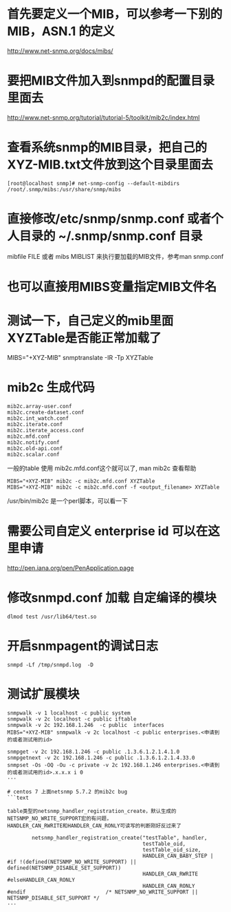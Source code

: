 # 首先要定义一个MIB，可以参考一下别的MIB，ASN.1 的定义
http://www.net-snmp.org/docs/mibs/


# 要把MIB文件加入到snmpd的配置目录里面去
http://www.net-snmp.org/tutorial/tutorial-5/toolkit/mib2c/index.html

# 查看系统snmp的MIB目录，把自己的XYZ-MIB.txt文件放到这个目录里面去
```text
[root@localhost snmp]# net-snmp-config --default-mibdirs
/root/.snmp/mibs:/usr/share/snmp/mibs
```

# 直接修改/etc/snmp/snmp.conf 或者个人目录的  ~/.snmp/snmp.conf 目录
mibfile FILE 或者 mibs MIBLIST 来执行要加载的MIB文件，参考man snmp.conf

# 也可以直接用MIBS变量指定MIB文件名

# 测试一下，自己定义的mib里面XYZTable是否能正常加载了
MIBS="+XYZ-MIB" snmptranslate -IR -Tp XYZTable

# mib2c 生成代码
```text
mib2c.array-user.conf
mib2c.create-dataset.conf
mib2c.int_watch.conf
mib2c.iterate.conf
mib2c.iterate_access.conf
mib2c.mfd.conf
mib2c.notify.conf
mib2c.old-api.conf
mib2c.scalar.conf
```

一般的table 使用 mib2c.mfd.conf这个就可以了, man mib2c 查看帮助
```text
MIBS="+XYZ-MIB" mib2c -c mib2c.mfd.conf XYZTable
MIBS="+XYZ-MIB" mib2c -c mib2c.mfd.conf -f <output_filename> XYZTable
```
/usr/bin/mib2c 是一个perl脚本，可以看一下

# 需要公司自定义 enterprise id 可以在这里申请
http://pen.iana.org/pen/PenApplication.page

# 修改snmpd.conf 加载 自定编译的模块
```text
dlmod test /usr/lib64/test.so
```

#  开启snmpagent的调试日志
```text
snmpd -Lf /tmp/snmpd.log  -D
```

# 测试扩展模块
```text
snmpwalk -v 1 localhost -c public system
snmpwalk -v 2c localhost -c public iftable
snmpwalk -v 2c 192.168.1.246  -c public  interfaces
MIBS="+XYZ-MIB" snmpwalk -v 2c localhost -c public enterprises.<申请到的或者测试用的id>

snmpget -v 2c 192.168.1.246 -c public .1.3.6.1.2.1.4.1.0
snmpgetnext -v 2c 192.168.1.246 -c public .1.3.6.1.2.1.4.33.0
snmpset -Os -OQ -Ou -c private -v 2c 192.168.1.246 enterprises.<申请到的或者测试用的id>.x.x.x i 0
···

# centos 7 上面netsnmp 5.7.2 的mib2c bug
```text

table类型的netsnmp_handler_registration_create，默认生成的 NETSNMP_NO_WRITE_SUPPORT宏的有问题，
HANDLER_CAN_RWRITE和HANDLER_CAN_RONLY可读写的判断刚好反过来了

        netsnmp_handler_registration_create("testTable", handler,
                                            testTable_oid,
                                            testTable_oid_size,
                                            HANDLER_CAN_BABY_STEP |
#if !(defined(NETSNMP_NO_WRITE_SUPPORT) || defined(NETSNMP_DISABLE_SET_SUPPORT))
                                            HANDLER_CAN_RWRITE
#elseHANDLER_CAN_RONLY
                                            HANDLER_CAN_RONLY
#endif                          /* NETSNMP_NO_WRITE_SUPPORT || NETSNMP_DISABLE_SET_SUPPORT */
···



